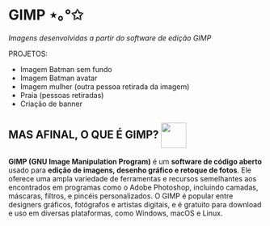 # GIMP ⋆｡°✩

*Imagens desenvolvidas a partir do software de edição GIMP*

PROJETOS:
- Imagem Batman sem fundo
- Imagem Batman avatar
- Imagem mulher (outra pessoa retirada da imagem)
- Praia (pessoas retiradas)
- Criação de banner

## MAS AFINAL, O QUE É GIMP? <img src=https://upload.wikimedia.org/wikipedia/commons/thumb/4/45/The_GIMP_icon_-_gnome.svg/640px-The_GIMP_icon_-_gnome.svg.png width=50 height=50 align=center>
<b>GIMP (GNU Image Manipulation Program)</b> é um <b>software de código aberto</b> usado para <b>edição de imagens, desenho gráfico e retoque de fotos</b>. Ele oferece uma ampla variedade de ferramentas e recursos semelhantes aos encontrados em programas como o Adobe Photoshop, incluindo camadas, máscaras, filtros, e pincéis personalizados. O GIMP é popular entre designers gráficos, fotógrafos e artistas digitais, e é gratuito para download e uso em diversas plataformas, como Windows, macOS e Linux.
